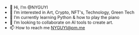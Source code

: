 - 👋 Hi, I’m @NYGUYI
- 👀 I’m interested in Art, Crypto, NFT's, Technology, Green Tech
- 🌱 I’m currently learning Python & how to play the piano
- 💞️ I’m looking to collaborate on AI tools to create art. 
- 📫 How to reach me NYGUYI@pm.me

<!---
NYGUYI/NYGUYI is a ✨ special ✨ repository because its `README.md` (this file) appears on your GitHub profile.
You can click the Preview link to take a look at your changes.
--->
